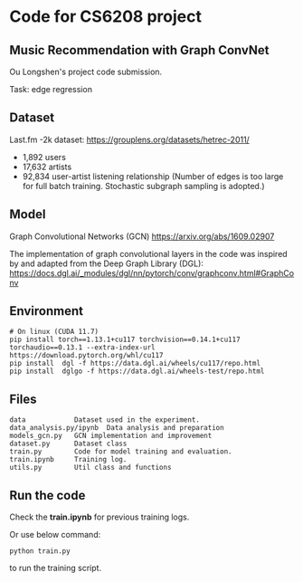 # Code for CS6208 project
## Music Recommendation with Graph ConvNet
Ou Longshen's project code submission.

Task: edge regression

## Dataset
Last.fm -2k dataset: https://grouplens.org/datasets/hetrec-2011/
- 1,892 users
- 17,632 artists
- 92,834 user-artist listening relationship
(Number of edges is too large for full batch training. Stochastic subgraph sampling is adopted.)

## Model
Graph Convolutional Networks (GCN) https://arxiv.org/abs/1609.02907

The implementation of graph convolutional layers in the code was inspired by and adapted from the Deep Graph Library (DGL): https://docs.dgl.ai/_modules/dgl/nn/pytorch/conv/graphconv.html#GraphConv

## Environment
    # On linux (CUDA 11.7)
    pip install torch==1.13.1+cu117 torchvision==0.14.1+cu117 torchaudio==0.13.1 --extra-index-url https://download.pytorch.org/whl/cu117
    pip install  dgl -f https://data.dgl.ai/wheels/cu117/repo.html
    pip install  dglgo -f https://data.dgl.ai/wheels-test/repo.html

## Files
    data            Dataset used in the experiment.
    data_analysis.py/ipynb  Data analysis and preparation
    models_gcn.py   GCN implementation and improvement
    dataset.py      Dataset class    
    train.py        Code for model training and evaluation.
    train.ipynb     Training log.
    utils.py        Util class and functions

## Run the code
Check the **train.ipynb** for previous training logs. 

Or use below command:
    
    python train.py
to run the training script. 